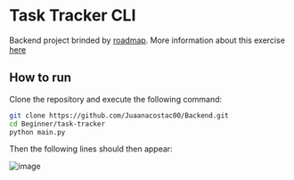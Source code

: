 # Task Tracker CLI
Backend project brinded by [roadmap](roadmap.sh). More information about this exercise [here](https://roadmap.sh/projects/task-tracker)

## How to run
Clone the repository and execute the following command:
```bash
git clone https://github.com/Juaanacostac00/Backend.git
cd Beginner/task-tracker
python main.py
```
Then the following lines should then appear:

![image](https://github.com/user-attachments/assets/7e876fbb-4347-4aae-abd0-1e8f7233b526)


